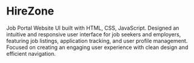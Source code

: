 # HireZone
Job Portal Website UI built with  HTML, CSS, JavaScript. Designed an intuitive and responsive user interface for job seekers and employers, featuring job listings, application tracking, and user profile management. Focused on creating an engaging user experience with clean design and efficient navigation.
